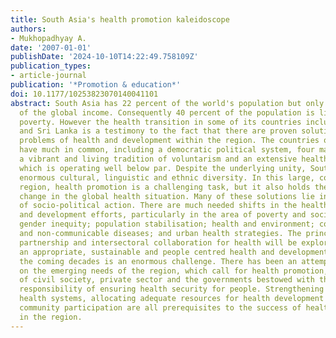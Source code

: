 ```yaml
---
title: South Asia's health promotion kaleidoscope
authors:
- Mukhopadhyay A.
date: '2007-01-01'
publishDate: '2024-10-10T14:22:49.758109Z'
publication_types:
- article-journal
publication: '*Promotion & education*'
doi: 10.1177/10253823070140041101
abstract: South Asia has 22 percent of the world's population but only 1.3 percent
  of the global income. Consequently 40 percent of the population is living in absolute
  poverty. However the health transition in some of its countries including India
  and Sri Lanka is a testimony to the fact that there are proven solutions to the
  problems of health and development within the region. The countries of the region
  have much in common, including a democratic political system, four major religions,
  a vibrant and living tradition of voluntarism and an extensive health infrastructure
  which is operating well below par. Despite the underlying unity, South Asia enjoys
  enormous cultural, linguistic and ethnic diversity. In this large, complex and vibrant
  region, health promotion is a challenging task, but it also holds the key to a dramatic
  change in the global health situation. Many of these solutions lie in wider areas
  of socio-political action. There are much needed shifts in the health promotion
  and development efforts, particularly in the area of poverty and social justice;
  gender inequity; population stabilisation; health and environment; control of communicable
  and non-communicable diseases; and urban health strategies. The principle of cooperation,
  partnership and intersectoral collaboration for health will be explored. Developing
  an appropriate, sustainable and people centred health and development strategy in
  the coming decades is an enormous challenge. There has been an attempt to focus
  on the emerging needs of the region, which call for health promotion, and involvement
  of civil society, private sector and the governments bestowed with the increased
  responsibility of ensuring health security for people. Strengthening the existing
  health systems, allocating adequate resources for health development and ensuring
  community participation are all prerequisites to the success of health promotion
  in the region.
---
```

